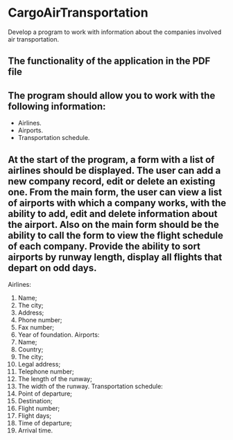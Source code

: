 # CargoAirTransportation
Develop a program to work with information about the companies involved air transportation.

## The functionality of the application in the PDF file

## The program should allow you to work with the following information:
* Airlines.
* Airports.
* Transportation schedule.
## At the start of the program, a form with a list of airlines should be displayed. The user can add a new company record, edit or delete an existing one. From the main form, the user can view a list of airports with which a company works, with the ability to add, edit and delete information about the airport. Also on the main form should be the ability to call the form to view the flight schedule of each company. Provide the ability to sort airports by runway length, display all flights that depart on odd days.
Airlines:
1. Name;
2. The city;
3. Address;
4. Phone number;
5. Fax number;
6. Year of foundation.
Airports:
1. Name;
2. Country;
3. The city;
4. Legal address;
5. Telephone number;
6. The length of the runway;
7. The width of the runway.
Transportation schedule:
1. Point of departure;
2. Destination;
3. Flight number;
4. Flight days;
5. Time of departure;
6. Arrival time.
